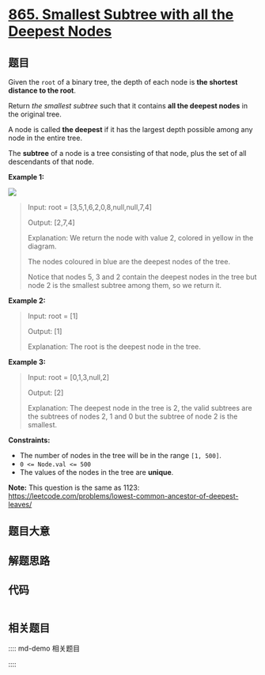# [865. Smallest Subtree with all the Deepest Nodes](https://leetcode.com/problems/smallest-subtree-with-all-the-deepest-nodes)

## 题目

Given the `root` of a binary tree, the depth of each node is **the shortest
distance to the root**.

Return _the smallest subtree_ such that it contains **all the deepest nodes**
in the original tree.

A node is called **the deepest** if it has the largest depth possible among
any node in the entire tree.

The **subtree** of a node is a tree consisting of that node, plus the set of
all descendants of that node.



**Example 1:**

![](https://s3-lc-upload.s3.amazonaws.com/uploads/2018/07/01/sketch1.png)

> Input: root = [3,5,1,6,2,0,8,null,null,7,4]
> 
> Output: [2,7,4]
> 
> Explanation: We return the node with value 2, colored in yellow in the diagram.
> 
> The nodes coloured in blue are the deepest nodes of the tree.
> 
> Notice that nodes 5, 3 and 2 contain the deepest nodes in the tree but node 2 is the smallest subtree among them, so we return it.

**Example 2:**

> Input: root = [1]
> 
> Output: [1]
> 
> Explanation: The root is the deepest node in the tree.

**Example 3:**

> Input: root = [0,1,3,null,2]
> 
> Output: [2]
> 
> Explanation: The deepest node in the tree is 2, the valid subtrees are the subtrees of nodes 2, 1 and 0 but the subtree of node 2 is the smallest.

**Constraints:**

  * The number of nodes in the tree will be in the range `[1, 500]`.
  * `0 <= Node.val <= 500`
  * The values of the nodes in the tree are **unique**.



**Note:** This question is the same as 1123:
<https://leetcode.com/problems/lowest-common-ancestor-of-deepest-leaves/>


## 题目大意

## 解题思路

## 代码

```javascript

```

## 相关题目

:::: md-demo 相关题目

::::
